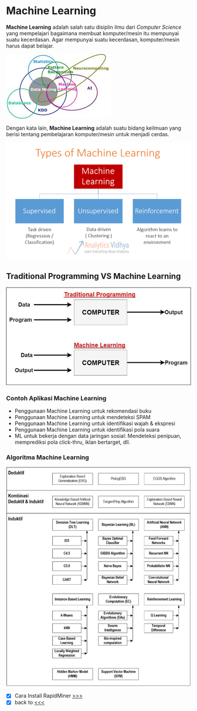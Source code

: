 # Machine Learning
**Machine Learning** adalah salah satu disiplin
ilmu dari *Computer Science* yang mempelajari
bagaimana membuat komputer/mesin itu
mempunyai suatu kecerdasan.
Agar mempunyai suatu kecerdasan,
komputer/mesin harus dapat belajar.

![ilmu](https://github.com/sasmitoh/machine-learning/blob/master/foto/ilmu-machinelearning.jpg)

Dengan kata lain, **Machine Learning** adalah
suatu bidang keilmuan yang berisi tentang
pembelajaran komputer/mesin untuk menjadi
cerdas.

![type](https://github.com/sasmitoh/machine-learning/blob/master/foto/type_machine_learning.PNG)

## Traditional Programming VS Machine Learning
![ml vs tra](https://github.com/sasmitoh/machine-learning/blob/master/foto/ml-tra.jpg)

### Contoh Aplikasi Machine Learning
* Penggunaan Machine Learning untuk rekomendasi buku
* Penggunaan Machine Learning untuk mendeteksi SPAM
* Penggunaan Machine Learning untuk identifikasi wajah &
ekspresi
* Penggunaan Machine Learning untuk identifikasi pola
suara
* ML untuk bekerja dengan data jaringan sosial:
Mendeteksi penipuan, memprediksi pola click-thru, iklan bertarget, dll.

### Algoritma Machine Learning
![ml vs tra](https://github.com/sasmitoh/machine-learning/blob/master/foto/algoritma.jpg)

- [x] Cara Install RapidMiner [>>>](https://github.com/sasmitoh/machine-learning/blob/master/install-rapidminer.md)
- [x] back to [<<<](https://github.com/sasmitoh/machine-learning)
